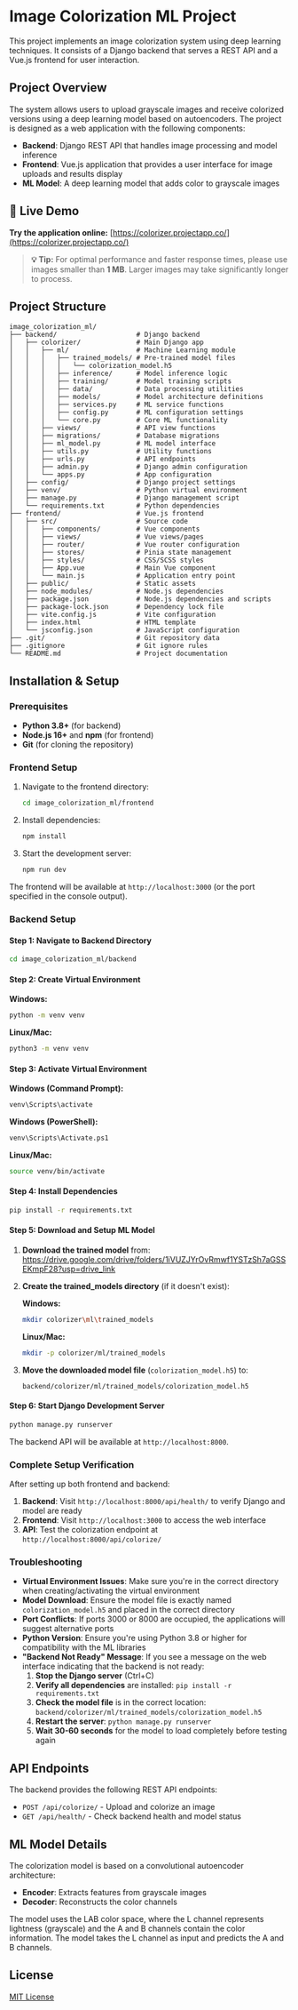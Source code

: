 # Image Colorization ML Project

This project implements an image colorization system using deep learning techniques. It consists of a Django backend that serves a REST API and a Vue.js frontend for user interaction.

## Project Overview

The system allows users to upload grayscale images and receive colorized versions using a deep learning model based on autoencoders. The project is designed as a web application with the following components:

- **Backend**: Django REST API that handles image processing and model inference
- **Frontend**: Vue.js application that provides a user interface for image uploads and results display
- **ML Model**: A deep learning model that adds color to grayscale images

## 🚀 Live Demo

**Try the application online:** [https://colorizer.projectapp.co/](https://colorizer.projectapp.co/)

> **💡 Tip:** For optimal performance and faster response times, please use images smaller than **1 MB**. Larger images may take significantly longer to process.

## Project Structure

```
image_colorization_ml/
├── backend/                    # Django backend
│   ├── colorizer/              # Main Django app
│   │   ├── ml/                 # Machine Learning module
│   │   │   ├── trained_models/ # Pre-trained model files
│   │   │   │   └── colorization_model.h5
│   │   │   ├── inference/      # Model inference logic
│   │   │   ├── training/       # Model training scripts
│   │   │   ├── data/           # Data processing utilities
│   │   │   ├── models/         # Model architecture definitions
│   │   │   ├── services.py     # ML service functions
│   │   │   ├── config.py       # ML configuration settings
│   │   │   └── core.py         # Core ML functionality
│   │   ├── views/              # API view functions
│   │   ├── migrations/         # Database migrations
│   │   ├── ml_model.py         # ML model interface
│   │   ├── utils.py            # Utility functions
│   │   ├── urls.py             # API endpoints
│   │   ├── admin.py            # Django admin configuration
│   │   └── apps.py             # App configuration
│   ├── config/                 # Django project settings
│   ├── venv/                   # Python virtual environment
│   ├── manage.py               # Django management script
│   └── requirements.txt        # Python dependencies
├── frontend/                   # Vue.js frontend
│   ├── src/                    # Source code
│   │   ├── components/         # Vue components
│   │   ├── views/              # Vue views/pages
│   │   ├── router/             # Vue router configuration
│   │   ├── stores/             # Pinia state management
│   │   ├── styles/             # CSS/SCSS styles
│   │   ├── App.vue             # Main Vue component
│   │   └── main.js             # Application entry point
│   ├── public/                 # Static assets
│   ├── node_modules/           # Node.js dependencies
│   ├── package.json            # Node.js dependencies and scripts
│   ├── package-lock.json       # Dependency lock file
│   ├── vite.config.js          # Vite configuration
│   ├── index.html              # HTML template
│   └── jsconfig.json           # JavaScript configuration
├── .git/                       # Git repository data
├── .gitignore                  # Git ignore rules
└── README.md                   # Project documentation
```

## Installation & Setup

### Prerequisites

- **Python 3.8+** (for backend)
- **Node.js 16+** and **npm** (for frontend)
- **Git** (for cloning the repository)

### Frontend Setup

1. Navigate to the frontend directory:
   ```bash
   cd image_colorization_ml/frontend
   ```

2. Install dependencies:
   ```bash
   npm install
   ```

3. Start the development server:
   ```bash
   npm run dev
   ```

The frontend will be available at `http://localhost:3000` (or the port specified in the console output).

### Backend Setup

#### Step 1: Navigate to Backend Directory
```bash
cd image_colorization_ml/backend
```

#### Step 2: Create Virtual Environment

**Windows:**
```bash
python -m venv venv
```

**Linux/Mac:**
```bash
python3 -m venv venv
```

#### Step 3: Activate Virtual Environment

**Windows (Command Prompt):**
```bash
venv\Scripts\activate
```

**Windows (PowerShell):**
```bash
venv\Scripts\Activate.ps1
```

**Linux/Mac:**
```bash
source venv/bin/activate
```

#### Step 4: Install Dependencies
```bash
pip install -r requirements.txt
```

#### Step 5: Download and Setup ML Model

1. **Download the trained model** from: https://drive.google.com/drive/folders/1iVUZJYrOvRmwf1YSTzSh7aGSSEKmpF28?usp=drive_link

2. **Create the trained_models directory** (if it doesn't exist):
   
   **Windows:**
   ```bash
   mkdir colorizer\ml\trained_models
   ```
   
   **Linux/Mac:**
   ```bash
   mkdir -p colorizer/ml/trained_models
   ```

3. **Move the downloaded model file** (`colorization_model.h5`) to:
   ```
   backend/colorizer/ml/trained_models/colorization_model.h5
   ```

#### Step 6: Start Django Development Server
```bash
python manage.py runserver
```

The backend API will be available at `http://localhost:8000`.

### Complete Setup Verification

After setting up both frontend and backend:

1. **Backend**: Visit `http://localhost:8000/api/health/` to verify Django and model are ready
2. **Frontend**: Visit `http://localhost:3000` to access the web interface
3. **API**: Test the colorization endpoint at `http://localhost:8000/api/colorize/`

### Troubleshooting

- **Virtual Environment Issues**: Make sure you're in the correct directory when creating/activating the virtual environment
- **Model Download**: Ensure the model file is exactly named `colorization_model.h5` and placed in the correct directory
- **Port Conflicts**: If ports 3000 or 8000 are occupied, the applications will suggest alternative ports
- **Python Version**: Ensure you're using Python 3.8 or higher for compatibility with the ML libraries
- **"Backend Not Ready" Message**: If you see a message on the web interface indicating that the backend is not ready:
  1. **Stop the Django server** (Ctrl+C)
  2. **Verify all dependencies** are installed: `pip install -r requirements.txt`
  3. **Check the model file** is in the correct location: `backend/colorizer/ml/trained_models/colorization_model.h5`
  4. **Restart the server**: `python manage.py runserver`
  5. **Wait 30-60 seconds** for the model to load completely before testing again

## API Endpoints

The backend provides the following REST API endpoints:

- `POST /api/colorize/` - Upload and colorize an image
- `GET /api/health/` - Check backend health and model status

## ML Model Details

The colorization model is based on a convolutional autoencoder architecture:

- **Encoder**: Extracts features from grayscale images
- **Decoder**: Reconstructs the color channels

The model uses the LAB color space, where the L channel represents lightness (grayscale) and the A and B channels contain the color information. The model takes the L channel as input and predicts the A and B channels.

## License

[MIT License](LICENSE) 